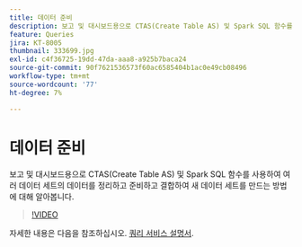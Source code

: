 ```yaml
---
title: 데이터 준비
description: 보고 및 대시보드용으로 CTAS(Create Table AS) 및 Spark SQL 함수를 사용하여 여러 데이터 세트의 데이터를 정리하고 준비하고 결합하여 새 데이터 세트를 만드는 방법에 대해 알아봅니다.
feature: Queries
jira: KT-8005
thumbnail: 333699.jpg
exl-id: c4f36725-19dd-47da-aaa8-a925b7baca24
source-git-commit: 90f7621536573f60ac6585404b1ac0e49cb08496
workflow-type: tm+mt
source-wordcount: '77'
ht-degree: 7%

---
```


# 데이터 준비

보고 및 대시보드용으로 CTAS(Create Table AS) 및 Spark SQL 함수를 사용하여 여러 데이터 세트의 데이터를 정리하고 준비하고 결합하여 새 데이터 세트를 만드는 방법에 대해 알아봅니다.

>[!VIDEO](https://video.tv.adobe.com/v/333699?quality=12&learn=on)

자세한 내용은 다음을 참조하십시오. [쿼리 서비스 설명서](https://experienceleague.adobe.com/docs/experience-platform/query/home.html?lang=ko).

